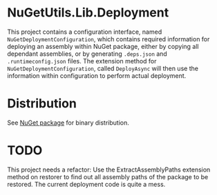 # NuGetUtils.Lib.Deployment

This project contains a configuration interface, named `NuGetDeploymentConfiguration`, which contains required information for deploying an assembly within NuGet package, either by copying all dependant assemblies, or by generating `.deps.json` and `.runtimeconfig.json` files.
The extension method for `NuGetDeploymentConfiguration`, called `DeployAsync` will then use the information within configuration to perform actual deployment.

# Distribution

See [NuGet package](http://www.nuget.org/packages/NuGetUtils.Lib.Deployment) for binary distribution.

# TODO

This project needs a refactor: Use the ExtractAssemblyPaths extension method on restorer to find out all assembly paths of the package to be restored.
The current deployment code is quite a mess.

